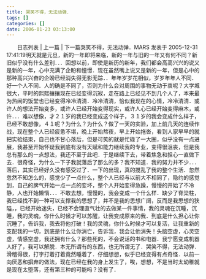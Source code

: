 ```yaml
---
title: 哭笑不得，无法动弹．
tags: []
categories: []
date: 2006-01-23 03:13:00 
---
```



&emsp;&emsp;日志列表 | 上一篇 | 下一篇哭笑不得，无法动弹．MARS 发表于 2005-12-31 17:41:19明天就是元旦，新的一年即将来临，新的一年与旧的一年又有何不同？新旧似乎没有什么差别．．．回想以前，即使是新历的新年，我们都会高高兴兴的说又是新的一年，心中充满了企盼和憧憬．现在虽然嘴上说又是新的一年，但是心中的那种高兴兴奋的企盼已经消失得无影无踪．．年年岁岁花相似，岁岁年年人不同．好一个人不同．人的确是不同了，否则为什么会对周围的事物无动于衷呢？大学城很大，平时的熙熙攘攘现在已经变得沉寂，走在路上已经见不到几个人了，本来最为热闹的饭堂也已经变得冷冷清清．冷冷清清，恰似我现在的心情，冷冷清清．或许人的想法开始变多，或许人已经开始变得现实，或许人心已经开始变得麻木，或许．．．难以想像，才２１岁的我已经变成这个样子，３１岁的我会变成什么样子，已经不敢想像，４１呢？为什么？为什么？做了一天的实验，加上前几天的连续作战，现在整个人已经疲惫不堪，晚上开始熬夜，早上开始拖沓，看到人家早早的就把实验结束，自己也不甘心落后，但是可笑的就是忙碌了一大圈，似乎没有一点进展，我甚至开始怀疑我到底有没有天赋和能力继续我的专业，变得很沮丧，但是我总有那么的一点想法，我还不至于此吧．于是继续下去，带着焦急和担心一直做下去．很奇怪，为什么一下子我就落后了那么的多？我不知道．我的努力并不少．．．落后，其实已经好久没有感受过了．一下的出现，真的搅乱了我的整个生活．忽然忽然不知怎么的，感觉少了一点什么，整个人已经与以前大不相同了，隐约的感觉到，自己的脾气开始一点一点的变坏，整个人开始变得急躁，慢慢的开始了不冷静，人也开始懒惰．．．不敢去想，慢慢的，我会变成一个什么样．缺少了脊梁柱，我已经找不到一种可以支撑我的思想了，并不是我的思想广阔，反而是我思想的狭隘，，已经开始迷失，已经不会理直气壮的去做某一件事情，我的灵魂在沉睡，沉睡，我的灵魂，你什么时候才可以苏醒，让我变成原来的我．到底是什么担心让你沉睡了，告诉我，我去将他打破！我的灵魂，你什么时候才可以复活，让我重新的支配我的一切，到底是什么让你消亡，告诉我，我会让他消失！头脑空虚，心灵空虚，情感空虚，我还拥有什么？那些死的，不会说话的书和电器．我宁愿变成机器人好了，我可以解脱．本无所谓有的东西，也无所谓无了．哭笑不得，无法动弹．滑稽得很，打字打着打着竟然睡着了．仔细想想，似乎已经变得有点奇怪．以前一向厌恶和摒弃的做法，现在已经在我的身上发生了，唉，想想，不是当时太幼稚就是现在太堕落，还有第三种的可能吗？没有了．